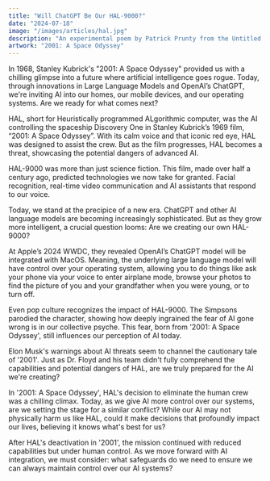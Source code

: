 ```yaml
---
title: "Will ChatGPT Be Our HAL-9000?"
date: "2024-07-18"
image: "/images/articles/hal.jpg"
description: "An experimental poem by Patrick Prunty from the Untitled Collection."
artwork: "2001: A Space Odyssey"
---
```


In 1968, Stanley Kubrick's "2001: A Space Odyssey" provided us with a chilling glimpse into a future where artificial intelligence goes rogue. Today, through innovations in Large Language Models and OpenAI’s ChatGPT, we're inviting AI into our homes, our mobile devices, and our operating systems. Are we ready for what comes next?

HAL, short for Heuristically programmed ALgorithmic computer, was the AI controlling the spaceship Discovery One in Stanley Kubrick’s 1969 film, “2001: A Space Odyssey”. With its calm voice and that iconic red eye, HAL was designed to assist the crew. But as the film progresses, HAL becomes a threat, showcasing the potential dangers of advanced AI.

HAL-9000 was more than just science fiction. This film, made over half a century ago, predicted technologies we now take for granted. Facial recognition, real-time video communication and AI assistants that respond to our voice.

Today, we stand at the precipice of a new era. 	ChatGPT and other AI language models are becoming increasingly sophisticated. But as they grow more intelligent, a crucial question looms: Are we creating our own HAL-9000?

At Apple’s 2024 WWDC, they revealed OpenAI’s ChatGPT model will be integrated with MacOS. Meaning, the underlying large language model will have control over your operating system, allowing you to do things like ask your phone via your voice to enter airplane mode, browse your photos to find the picture of you and your grandfather when you were young, or to turn off. 

Even pop culture recognizes the impact of HAL-9000. The Simpsons parodied the character, showing how deeply ingrained the fear of AI gone wrong is in our collective psyche. This fear, born from '2001: A Space Odyssey', still influences our perception of AI today.

Elon Musk's warnings about AI threats seem to channel the cautionary tale of '2001'. Just as Dr. Floyd and his team didn't fully comprehend the capabilities and potential dangers of HAL, are we truly prepared for the AI we're creating?

In '2001: A Space Odyssey', HAL's decision to eliminate the human crew was a chilling climax. Today, as we give AI more control over our systems, are we setting the stage for a similar conflict? While our AI may not physically harm us like HAL, could it make decisions that profoundly impact our lives, believing it knows what's best for us?

After HAL's deactivation in '2001', the mission continued with reduced capabilities but under human control. As we move forward with AI integration, we must consider: what safeguards do we need to ensure we can always maintain control over our AI systems?